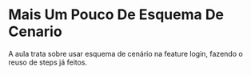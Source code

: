 # Mais Um Pouco De Esquema De Cenario
A aula trata sobre usar esquema de cenário na feature login, fazendo o reuso de steps já feitos.
